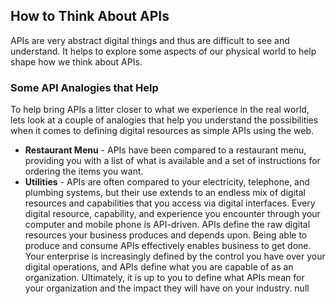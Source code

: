 ## How to Think About APIs 
APIs are very abstract digital things and thus are difficult to see and understand. It helps to explore some aspects of our physical world to help shape how we think about APIs. 

### Some API Analogies that Help 
To help bring APIs a litter closer to what we experience in the real world, lets look at a couple of analogies that help you understand the possibilities when it comes to defining digital resources as simple APIs using the web. 

- **Restaurant Menu** - APIs have been compared to a restaurant menu, providing you with a list of what is available and a set of instructions for ordering the items you want. 
- **Utilities** - APIs are often compared to your electricity, telephone, and plumbing systems, but their use extends to an endless mix of digital resources and capabilities that you access via digital interfaces. 
Every digital resource, capability, and experience you encounter through your computer and mobile phone is API-driven. APIs define the raw digital resources your business produces and depends upon. Being able to produce and consume APIs effectively enables business to get done.
Your enterprise is increasingly defined by the control you have over your digital operations, and APIs define what you are capable of as an organization. Ultimately, it is up to you to define what APIs mean for your organization and the impact they will have on your industry. 
null 
